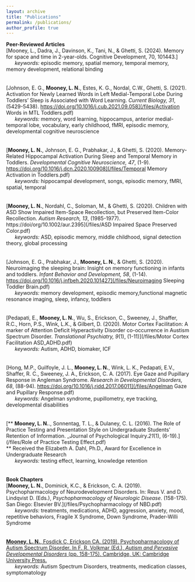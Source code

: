 ```yaml
---
layout: archive
title: "Publications"
permalink: /publications/
author_profile: true
---
```

__Peer-Reviewed Articles__
<br/>
[Mooney, L., Dadra, J., Davinson, K., Tani, N., & Ghetti, S. (2024). Memory for space and time in 2-year-olds. Cognitive Development, 70, 101443.]
<br/>&nbsp;&nbsp;&nbsp;&nbsp;&nbsp;&nbsp;_keywords:_ episodic memory, spatial memory, temporal memory, memory development, relational binding
<br/>
<br/>
<br/>
[Johnson, E. G., __Mooney, L. N.__, Estes, K. G., Nordal, C.W., Ghetti, S. (2021). Activation for Newly Learned Words in Left Medial-Temporal Lobe During Toddlers’ Sleep is Associated with Word Learning. _Current Biology, 31_, (5429-5438). https://doi.org/10.1016/j.cub.2021.09.058](/files/Activation Words in MTL Toddlers.pdf)
<br/>&nbsp;&nbsp;&nbsp;&nbsp;&nbsp;&nbsp;_keywords:_ memory, word learning, hippocampus, anterior medial-temporal lobe, vocabulary, early childhood, fMRI, episodic memory, developmental cognitive neuroscience
<br/>
<br/>
<br/>
[__Mooney, L. N.__, Johnson, E. G., Prabhakar, J., & Ghetti, S. (2020). Memory-Related Hippocampal Activation During Sleep and Temporal Memory in Toddlers. _Developmental Cognitive Neuroscience, 47_, (1-9). https://doi.org/10.1016/j.dcn.2020.100908](/files/Temporal Memory Activation in Toddlers.pdf)
<br/>&nbsp;&nbsp;&nbsp;&nbsp;&nbsp;&nbsp;_keywords:_ hippocampal development, songs, episodic memory, fMRI, spatial, temporal
<br/>
<br/>
<br/>
[__Mooney, L. N.__, Nordahl, C., Soloman, M., & Ghetti, S. (2020). Children with ASD Show Impaired Item-Space Recollection, but Preserved Item-Color Recollection. _Autism Research, 13_, (1985-1977). https://doi/org/10.1002/aur.2395](/files/ASD Impaired Space Preserved Color.pdf)
<br/>&nbsp;&nbsp;&nbsp;&nbsp;&nbsp;&nbsp;_keywords:_ ASD, episodic memory, middle childhood, signal detection theory, global processing
<br/>
<br/>
<br/>
[Johnson, E. G., Prabhakar, J., __Mooney, L. N.__, & Ghetti, S. (2020). Neuroimaging the sleeping brain: Insight on memory functioning in infants and toddlers. _Infant Behavior and Development, 58_, (1-14). https://doi.org/10.1016/j.infbeh.2020.101427](/files/Neuroimaging Sleeping Toddler Brain.pdf)
<br/>&nbsp;&nbsp;&nbsp;&nbsp;&nbsp;&nbsp;_keywords:_ memory development, episodic memory,functional magnetic resonance imaging, sleep, infancy, toddlers
<br/>
<br/>
<br/>
[Pedapati, E., __Mooney, L. N.__, Wu, S., Erickson, C., Sweeney, J., Shaffer, R.C., Horn, P.S., Wink, L.K., & Gilbert, D. (2020). Motor Cortex Facilitation: A marker of Attention Deficit Hyperactivity Disorder co-occurrence in Austism Spectrum Disorder. _Translational Psychiatry, 9_(1), (1-11)](/files/Motor Cortex Facilitation ASD_ADHD.pdf)
<br/>&nbsp;&nbsp;&nbsp;&nbsp;&nbsp;&nbsp;_keywords:_ Autism, ADHD, biomaker, ICF
<br/>
<br/>
<br/>
[Hong, M.P., Guilfoyle, J. L., __Mooney, L. N.__, Wink, L. K., Pedapati, E.V., Shaffer, R. C., Sweeney, J. A., Erickson, C. A. (2017). Eye Gaze and Pupillary Response in Angleman Syndrome. _Research in Developmental Disorders, 68_, (88-94). https://doi.org/10.1016/j.ridd.2017.06011](/files/Angelman Gaze and Pupillary Response.pdf)
<br/>&nbsp;&nbsp;&nbsp;&nbsp;&nbsp;&nbsp;_keywords:_ Angelman syndrome, pupillometry, eye tracking, developmental disabilities
<br/>
<br/>
<br/>
[** __Mooney, L. N.__., Sonnentag, T. L., & Dulaney, C. L. (2016). The Role of Practice Testing and Presentation Style on Undergraduate Students' Retention of Information. _Journal of Psychological Inquiry._21_(1), (6-19).](/files/Role of Practice Testing Effect.pdf)
<br/>** Received the Elizabeth A. Dahl, Ph.D., Award for Excellence in Undergraduate Research
<br/>&nbsp;&nbsp;&nbsp;&nbsp;&nbsp;&nbsp;_keywords:_ testing effect, learning, knowledge retention
<br/>
<br/>
<br/>
__Book Chapters__
<br/>
[__Mooney, L. N.__, Dominick, K.C., & Erickson, C. A. (2019). Psychopharmacology of Neurodevelopment Disorders. In: Reus V. and D. Lindqvist D. (Eds.), _Psychopharmacology of Neurologic Disease_. (158-175). San Diego: Elsevier BV.](/files/Psychopharmacology of NBD.pdf)
<br/>&nbsp;&nbsp;&nbsp;&nbsp;&nbsp;&nbsp;_keywords:_ treatments, medications, ADHD, aggression, anxiety, mood, repetitive behaviors, Fragile X Syndrome, Down Syndrome, Prader-Willi Syndrome
<br/>
<br/>
<br/>
[__Mooney, L. N.__, Fosdick C, Erickson CA. (2019). Psychopharmacology of Autism Spectrum Disorder. In F. R. Volkmar (Ed.), _Autism and Pervasive Developmental Disorders_ (pp. 158-175). Cambridge, UK: Cambridge University Press. ](/files/PsychoPharmASDbookchapter.pdf)
<br/>&nbsp;&nbsp;&nbsp;&nbsp;&nbsp;&nbsp;_keywords:_ Autism Spectrum Disorders, treatments, medication classes, symptomatology
